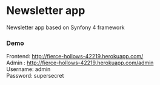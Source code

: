 # Newsletter app

Newsletter app based on Synfony 4 framework

### Demo

Frontend: http://fierce-hollows-42219.herokuapp.com/  
Admin : http://fierce-hollows-42219.herokuapp.com/admin  
Username: admin  
Password: supersecret
